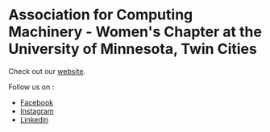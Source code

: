 # Association for Computing Machinery - Women's Chapter at the University of Minnesota, Twin Cities

Check out our [website](http://acmw.umn.edu/).

Follow us on :
- [Facebook](https://www.facebook.com/acmwumn/?eid=ARBz0Y5i6HzZRuIdzoedqArTsw4Pr2fdAElt_OLzP3peOaWCnEZP5L5CEODGJNBv4CZlFUVJGWIv2apM)
- [Instagram](https://www.instagram.com/acmwumn/)
- [Linkedin](https://www.linkedin.com/company/14067680/)
